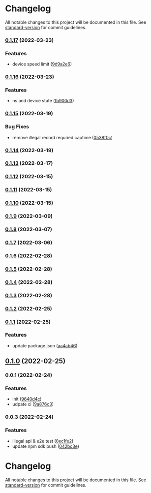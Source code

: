 # Changelog

All notable changes to this project will be documented in this file. See [standard-version](https://github.com/conventional-changelog/standard-version) for commit guidelines.

### [0.1.17](https://github.com/36node-fcp/ecs-api-sdk-js/compare/v0.1.16...v0.1.17) (2022-03-23)


### Features

* device speed limit ([9d9a2e6](https://github.com/36node-fcp/ecs-api-sdk-js/commit/9d9a2e6968bc571b969b19199fc7ad2ed488dafc))

### [0.1.16](https://github.com/36node-fcp/ecs-api-sdk-js/compare/v0.1.15...v0.1.16) (2022-03-23)


### Features

* ns and device state ([fb900d3](https://github.com/36node-fcp/ecs-api-sdk-js/commit/fb900d3f2715b5b0873195ead8b37fc1277bb856))

### [0.1.15](https://github.com/36node-fcp/ecs-api-sdk-js/compare/v0.1.14...v0.1.15) (2022-03-19)


### Bug Fixes

* remove illegal record requried captime ([0538f0c](https://github.com/36node-fcp/ecs-api-sdk-js/commit/0538f0cdb33d68242ba5a8a8f07ffae689e584d7))

### [0.1.14](https://github.com/36node-fcp/ecs-api-sdk-js/compare/v0.1.13...v0.1.14) (2022-03-19)

### [0.1.13](https://github.com/36node-fcp/ecs-api-sdk-js/compare/v0.1.12...v0.1.13) (2022-03-17)

### [0.1.12](https://github.com/36node-fcp/ecs-api-sdk-js/compare/v0.1.11...v0.1.12) (2022-03-15)

### [0.1.11](https://github.com/36node-fcp/ecs-api-sdk-js/compare/v0.1.10...v0.1.11) (2022-03-15)

### [0.1.10](https://github.com/36node-fcp/ecs-api-sdk-js/compare/v0.1.9...v0.1.10) (2022-03-15)

### [0.1.9](https://github.com/36node-fcp/ecs-api-sdk-js/compare/v0.1.8...v0.1.9) (2022-03-09)

### [0.1.8](https://github.com/36node-fcp/ecs-api-sdk-js/compare/v0.1.7...v0.1.8) (2022-03-07)

### [0.1.7](https://github.com/36node-fcp/ecs-api-sdk-js/compare/v0.1.6...v0.1.7) (2022-03-06)

### [0.1.6](https://github.com/36node-fcp/ecs-api-sdk-js/compare/v0.1.5...v0.1.6) (2022-02-28)

### [0.1.5](https://github.com/36node-fcp/ecs-api-sdk-js/compare/v0.1.4...v0.1.5) (2022-02-28)

### [0.1.4](https://github.com/36node-fcp/ecs-api-sdk-js/compare/v0.1.3...v0.1.4) (2022-02-28)

### [0.1.3](https://github.com/36node-fcp/ecs-api-sdk-js/compare/v0.1.2...v0.1.3) (2022-02-28)

### [0.1.2](https://github.com/36node-fcp/ecs-api-sdk-js/compare/v0.1.1...v0.1.2) (2022-02-25)

### [0.1.1](https://github.com/36node-fcp/ecs-api-sdk-js/compare/v0.1.0...v0.1.1) (2022-02-25)


### Features

* update package.json ([aa4ab46](https://github.com/36node-fcp/ecs-api-sdk-js/commit/aa4ab464b07fd9be35dc025fbb7ed5cde662f487))

## [0.1.0](https://github.com/36node-fcp/ecs-api-sdk-js/compare/v0.0.1...v0.1.0) (2022-02-25)

### 0.0.1 (2022-02-24)


### Features

* init ([9640d4c](https://github.com/36node-fcp/ecs-api-sdk-js/commit/9640d4c707a4256b381cda83ad759393de2eaad6))
* udpate ci ([9a876c3](https://github.com/36node-fcp/ecs-api-sdk-js/commit/9a876c373428c92398f641c44f585c0319144eba))

### 0.0.3 (2022-02-24)


### Features

* illegal api & e2e test ([0ec1fe2](https://github.com/36node/ecs-api-sdk-js/commit/0ec1fe2fdfe4b1b1999be62da6441dd37d41dc26))
* update npm sdk push ([042bc3e](https://github.com/36node/ecs-api-sdk-js/commit/042bc3ea90b30f6f6489ffdebef956bb1498cc48))

# Changelog

All notable changes to this project will be documented in this file. See [standard-version](https://github.com/conventional-changelog/standard-version) for commit guidelines.
